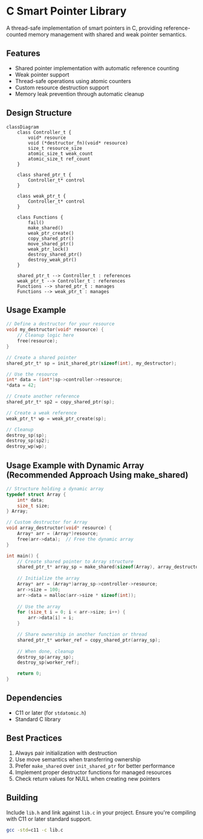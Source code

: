 # C Smart Pointer Library

A thread-safe implementation of smart pointers in C, providing reference-counted memory management with shared and weak pointer semantics.

## Features

- Shared pointer implementation with automatic reference counting
- Weak pointer support
- Thread-safe operations using atomic counters
- Custom resource destruction support
- Memory leak prevention through automatic cleanup

## Design Structure

```mermaid
classDiagram
    class Controller_t {
        void* resource
        void (*destructor_fn)(void* resource)        
        size_t resource_size
        atomic_size_t weak_count
        atomic_size_t ref_count
    }
    
    class shared_ptr_t {
        Controller_t* control
    }
    
    class weak_ptr_t {
        Controller_t* control
    }

    class Functions {
        fail()
        make_shared()
        weak_ptr_create()
        copy_shared_ptr()
        move_shared_ptr()
        weak_ptr_lock()
        destroy_shared_ptr()
        destroy_weak_ptr()
    }
    
    shared_ptr_t --> Controller_t : references
    weak_ptr_t --> Controller_t : references
    Functions --> shared_ptr_t : manages
    Functions --> weak_ptr_t : manages

```

## Usage Example

```c
// Define a destructor for your resource
void my_destructor(void* resource) {
    // Cleanup logic here
    free(resource);
}

// Create a shared pointer
shared_ptr_t* sp = init_shared_ptr(sizeof(int), my_destructor);

// Use the resource
int* data = (int*)sp->controller->resource;
*data = 42;

// Create another reference
shared_ptr_t* sp2 = copy_shared_ptr(sp);

// Create a weak reference
weak_ptr_t* wp = weak_ptr_create(sp);

// Cleanup
destroy_sp(sp);
destroy_sp(sp2);
destroy_wp(wp);
```
## Usage Example with Dynamic Array (Recommended Approach Using make_shared)

```c
// Structure holding a dynamic array
typedef struct Array {
    int* data;
    size_t size;
} Array;

// Custom destructor for Array
void array_destructor(void* resource) {
    Array* arr = (Array*)resource;
    free(arr->data);  // Free the dynamic array
}

int main() {
    // Create shared pointer to Array structure
    shared_ptr_t* array_sp = make_shared(sizeof(Array), array_destructor);
    
    // Initialize the array
    Array* arr = (Array*)array_sp->controller->resource;
    arr->size = 100;
    arr->data = malloc(arr->size * sizeof(int));
    
    // Use the array
    for (size_t i = 0; i < arr->size; i++) {
        arr->data[i] = i;
    }

    // Share ownership in another function or thread
    shared_ptr_t* worker_ref = copy_shared_ptr(array_sp);
    
    // When done, cleanup
    destroy_sp(array_sp);
    destroy_sp(worker_ref);

    return 0;
}
```

## Dependencies

- C11 or later (for `stdatomic.h`)
- Standard C library

## Best Practices

1. Always pair initialization with destruction
2. Use move semantics when transferring ownership
3. Prefer `make_shared` over `init_shared_ptr` for better performance
4. Implement proper destructor functions for managed resources
5. Check return values for NULL when creating new pointers

## Building

Include `lib.h` and link against `lib.c` in your project. Ensure you're compiling with C11 or later standard support.

```bash
gcc -std=c11 -c lib.c
```


